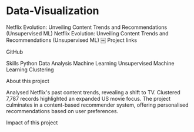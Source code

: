 # Data-Visualization

Netflix Evolution: Unveiling Content Trends and Recommendations (Unsupervised ML)
Netflix Evolution: Unveiling Content Trends and Recommendations (Unsupervised ML)
￼
Project links

GitHub

Skills
Python Data Analysis Machine Learning Unsupervised Machine Learning Clustering

About this project

Analysed Netflix's past content trends, revealing a shift to TV. Clustered 7,787 records highlighted an expanded US movie focus. The project culminates in a content-based recommender system, offering personalised recommendations based on user preferences.

Impact of this project
